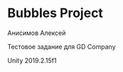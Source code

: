 Bubbles Project
=====================
Анисимов Алексей

Тестовое задание для GD Company

Unity 2019.2.15f1
